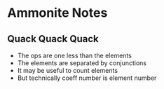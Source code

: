# Ammonite Notes

## Quack Quack Quack

* The ops are one less than the elements
* The elements are separated by conjunctions
* It may be useful to count elements
* But technically coeff number is element number